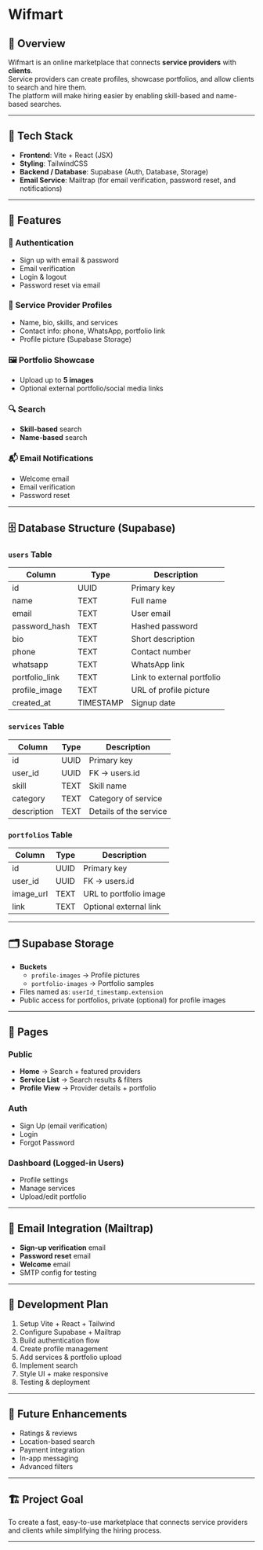 # Wifmart

## 📌 Overview
Wifmart is an online marketplace that connects **service providers** with **clients**.  
Service providers can create profiles, showcase portfolios, and allow clients to search and hire them.  
The platform will make hiring easier by enabling skill-based and name-based searches.

---

## 🚀 Tech Stack
- **Frontend**: Vite + React (JSX)
- **Styling**: TailwindCSS
- **Backend / Database**: Supabase (Auth, Database, Storage)
- **Email Service**: Mailtrap (for email verification, password reset, and notifications)

---

## 🎯 Features

### 🔑 Authentication
- Sign up with email & password
- Email verification
- Login & logout
- Password reset via email

### 👤 Service Provider Profiles
- Name, bio, skills, and services
- Contact info: phone, WhatsApp, portfolio link
- Profile picture (Supabase Storage)

### 🖼 Portfolio Showcase
- Upload up to **5 images**
- Optional external portfolio/social media links

### 🔍 Search
- **Skill-based** search
- **Name-based** search

### 📬 Email Notifications
- Welcome email
- Email verification
- Password reset

---

## 🗄 Database Structure (Supabase)

### `users` Table
| Column          | Type      | Description |
|----------------|-----------|-------------|
| id             | UUID      | Primary key |
| name           | TEXT      | Full name |
| email          | TEXT      | User email |
| password_hash  | TEXT      | Hashed password |
| bio            | TEXT      | Short description |
| phone          | TEXT      | Contact number |
| whatsapp       | TEXT      | WhatsApp link |
| portfolio_link | TEXT      | Link to external portfolio |
| profile_image  | TEXT      | URL of profile picture |
| created_at     | TIMESTAMP | Signup date |

### `services` Table
| Column      | Type      | Description |
|-------------|-----------|-------------|
| id          | UUID      | Primary key |
| user_id     | UUID      | FK → users.id |
| skill       | TEXT      | Skill name |
| category    | TEXT      | Category of service |
| description | TEXT      | Details of the service |

### `portfolios` Table
| Column      | Type      | Description |
|-------------|-----------|-------------|
| id          | UUID      | Primary key |
| user_id     | UUID      | FK → users.id |
| image_url   | TEXT      | URL to portfolio image |
| link        | TEXT      | Optional external link |

---

## 🗂 Supabase Storage
- **Buckets**
  - `profile-images` → Profile pictures
  - `portfolio-images` → Portfolio samples
- Files named as: `userId_timestamp.extension`
- Public access for portfolios, private (optional) for profile images

---

## 📄 Pages

### Public
- **Home** → Search + featured providers
- **Service List** → Search results & filters
- **Profile View** → Provider details + portfolio

### Auth
- Sign Up (email verification)
- Login
- Forgot Password

### Dashboard (Logged-in Users)
- Profile settings
- Manage services
- Upload/edit portfolio

---

## 📧 Email Integration (Mailtrap)
- **Sign-up verification** email
- **Password reset** email
- **Welcome** email
- SMTP config for testing

---

## 📆 Development Plan
1. Setup Vite + React + Tailwind
2. Configure Supabase + Mailtrap
3. Build authentication flow
4. Create profile management
5. Add services & portfolio upload
6. Implement search
7. Style UI + make responsive
8. Testing & deployment

---

## 🔮 Future Enhancements
- Ratings & reviews
- Location-based search
- Payment integration
- In-app messaging
- Advanced filters

---

## 🏗 Project Goal
To create a fast, easy-to-use marketplace that connects service providers and clients while simplifying the hiring process.

---
